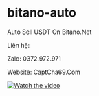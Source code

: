 # bitano-auto

Auto Sell USDT On Bitano.Net

Liên hệ:

Zalo: 0372.972.971

Website: CaptCha69.Com




[![Watch the video](https://img.youtube.com/vi/T-D1KVIuvjA/maxresdefault.jpg)]([https://youtu.be/T-D1KVIuvjA](https://www.youtube.com/watch?v=9lKMdAgujwQ)https://www.youtube.com/watch?v=9lKMdAgujwQ)
